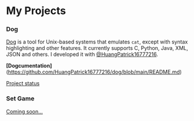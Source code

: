 # My Projects


### Dog

[Dog](https://github.com/HuangPatrick16777216/dog) is a tool for Unix-based systems that emulates `cat`, except with syntax highlighting and other features. It currently supports C, Python, Java, XML, JSON and others. I developed it with [@HuangPatrick16777216](https://github.com/HuangPatrick16777216). 

**[Dogcumentation]**(https://github.com/HuangPatrick16777216/dog/blob/main/README.md)

[Project status](https://apawate.github.io/status#Dog)



### Set Game
[Coming soon...](https://apawate.github.io/status#set)
